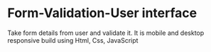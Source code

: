 # Form-Validation-User interface
Take form details from user and validate it. 
It is mobile and desktop responsive
build using Html, Css, JavaScript
